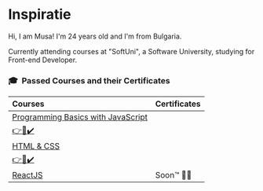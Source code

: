 # Inspiratie

Hi, I am Musa! I'm 24 years old and I'm from Bulgaria.

Currently attending courses at "SoftUni", a Software University,
studying for Front-end Developer.
 
### 🎓 &nbsp;Passed Courses and their Certificates

|**Courses**|**Certificates**|
|:---|:---|
|<a href="https://softuni.bg/trainings/3506/programming-basics-with-javascript-september-2021" > Programming Basics with JavaScript </a>| 
<a href="https://softuni.bg/certificates/details/115964/b10544a5"> 👉📜✔️</a> |
|<a href="https://softuni.bg/trainings/3530/html-and-css-september-2021"> HTML & CSS </a>|
<a href="https://softuni.bg/certificates/details/117775/daef1379"> 👉📜✔️</a>  |
|<a href="https://softuni.bg/trainings/3575/reactjs-november-2021/"> ReactJS </a>| Soon™ 👨‍💻 |
